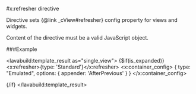 
#x:refresher directive

<script type="lavabuild/eval">result = global.LavaBuild.generateDirectiveInfoBox('refresher');</script>

Directive sets {@link _cView#refresher} config property for views and widgets.

Content of the directive must be a valid JavaScript object.

###Example

<lavabuild:template_result as="single_view">
{$if(is_expanded)}
	<x:refresher>{type: 'Standard'}</x:refresher>
	<x:container_config>
		{
			type: "Emulated",
			options: {
				appender: 'AfterPrevious'
			}
		}
	</x:container_config>
	<div x:type="view"></div>
{/if}
</lavabuild:template_result>